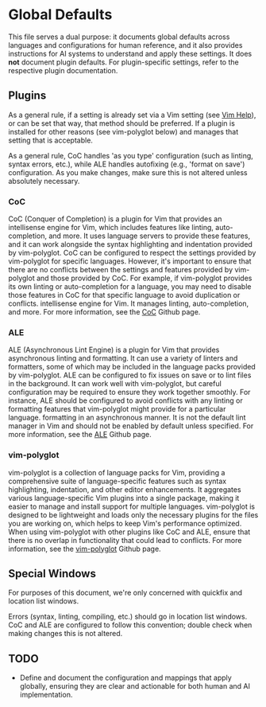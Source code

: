 # Global Defaults

This file serves a dual purpose: it documents global defaults across languages
and configurations for human reference, and it also provides instructions for
AI systems to understand and apply these settings. It does **not** document
plugin defaults. For plugin-specific settings, refer to the respective plugin
documentation.

## Plugins

As a general rule, if a setting is already set via a Vim setting (see [Vim
Help](https://vimhelp.org)), or can be set that way, that method should be
preferred. If a plugin is installed for other reasons (see vim-polyglot below)
and manages that setting that is acceptable.

As a general rule, CoC handles 'as you type' configuration (such as linting,
syntax errors, etc.), while ALE handles autofixing (e.g., 'format on save')
configuration. As you make changes, make sure this is not altered unless
absolutely necessary.

### CoC

CoC (Conquer of Completion) is a plugin for Vim that provides an intellisense
engine for Vim, which includes features like linting, auto-completion, and
more. It uses language servers to provide these features, and it can work
alongside the syntax highlighting and indentation provided by vim-polyglot.
CoC can be configured to respect the settings provided by vim-polyglot for
specific languages. However, it's important to ensure that there are no
conflicts between the settings and features provided by vim-polyglot and those
provided by CoC. For example, if vim-polyglot provides its own linting or
auto-completion for a language, you may need to disable those features in CoC
for that specific language to avoid duplication or conflicts.  intellisense
engine for Vim. It manages linting, auto-completion, and more.  For more
information, see the [CoC](https://github.com/neoclide/coc.nvim) Github page.

### ALE

ALE (Asynchronous Lint Engine) is a plugin for Vim that provides asynchronous
linting and formatting. It can use a variety of linters and formatters, some
of which may be included in the language packs provided by vim-polyglot. ALE
can be configured to fix issues on save or to lint files in the background. It
can work well with vim-polyglot, but careful configuration may be required to
ensure they work together smoothly. For instance, ALE should be configured to
avoid conflicts with any linting or formatting features that vim-polyglot
might provide for a particular language.  formatting in an asynchronous
manner. It is not the default lint manager in Vim and should not be enabled by
default unless specified. For more information, see the
[ALE](https://github.com/dense-analysis/ale) Github page.

### vim-polyglot

vim-polyglot is a collection of language packs for Vim, providing
a comprehensive suite of language-specific features such as syntax
highlighting, indentation, and other editor enhancements. It aggregates
various language-specific Vim plugins into a single package, making it easier
to manage and install support for multiple languages. vim-polyglot is designed
to be lightweight and loads only the necessary plugins for the files you are
working on, which helps to keep Vim's performance optimized. When using
vim-polyglot with other plugins like CoC and ALE, ensure that there is no
overlap in functionality that could lead to conflicts. For more information,
see the [vim-polyglot](https://github.com/sheerun/vim-polyglot) Github page.

## Special Windows

For purposes of this document, we're only concerned with quickfix and
location list windows.

Errors (syntax, linting, compiling, etc.) should go in location list windows.
CoC and ALE are configured to follow this convention; double check when making
changes this is not altered.

## TODO

* Define and document the configuration and mappings that apply globally,
    ensuring they are clear and actionable for both human and AI
    implementation.
